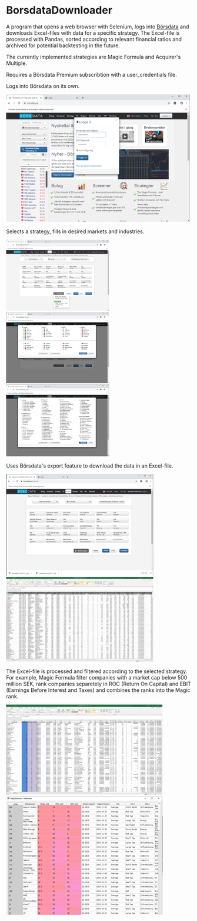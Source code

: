 # BorsdataDownloader

A program that opens a web browser with Selenium, logs into [Börsdata](www.borsdata.se) and downloads Excel-files with data for a specific strategy. The Excel-file is processed with Pandas, sorted according to relevant financial ratios and archived for potential backtesting in the future.

The currently implemented strategies are Magic Formula and Acquirer's Multiple.

Requires a Börsdata Premium subscribtion with a user_credentials file.

Logs into Börsdata on its own.

<img src="https://github.com/hataloo/BorsdataDownloader/blob/master/BorsdataShowcase/Login.png" width="500">

Selects a strategy, fills in desired markets and industries.

<img src="https://github.com/hataloo/BorsdataDownloader/blob/master/BorsdataShowcase/SelectStrat.png" width="280"><img src="https://github.com/hataloo/BorsdataDownloader/blob/master/BorsdataShowcase/SelectMarket.png" width="280"><img src="https://github.com/hataloo/BorsdataDownloader/blob/master/BorsdataShowcase/SelectIndustry.png" width="280">

Uses Börsdata's export feature to download the data in an Excel-file.

<img src="https://github.com/hataloo/BorsdataDownloader/blob/master/BorsdataShowcase/Downloaded.png" width="400"><img src="https://github.com/hataloo/BorsdataDownloader/blob/master/BorsdataShowcase/ScrapedExcel.png" width="400">

The Excel-file is processed and filtered according to the selected strategy. For example, Magic Formula filter companies with a market cap below 500 million SEK, rank companies separetely in ROC (Return On Capital) and EBIT (Earnings Before Interest and Taxes) and combines the ranks into the Magic rank.

<img src="https://github.com/hataloo/BorsdataDownloader/blob/master/BorsdataShowcase/ProcessedExcel.png" width="425"> <img src="https://github.com/hataloo/BorsdataDownloader/blob/master/BorsdataShowcase/DataframeSpyder.png" width="425">
